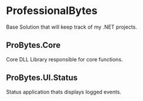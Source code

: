 # ProfessionalBytes
Base Solution that will keep track of my .NET projects.

## ProBytes.Core
Core DLL Library responsible for core functions.

## ProBytes.UI.Status
Status application thats displays logged events.
